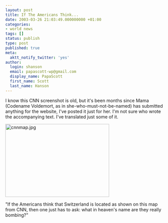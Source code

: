 ```yaml
---
layout: post
title: If The Americans Think...
date: 2003-03-26 21:03:49.000000000 +01:00
categories:
- world news
tags: []
status: publish
type: post
published: true
meta:
  aktt_notify_twitter: 'yes'
author:
  login: shanson
  email: papascott-wp@gmail.com
  display_name: PapaScott
  first_name: Scott
  last_name: Hanson
---
```

<p>I know this CNN screenshot is old, but it's been months since Mama (Codename Voldemort, as in she-who-must-not-be-named) has submitted anything for the website, I've posted it just for her. I'm not sure who wrote the accompanying text. I've translated just some of it.</p>
<p><img alt="cnnmap.jpg" src="https://www.papascott.de/wordpress/wp-content/uploads/2003/03/cnnmap.jpg" width="325" height="229" border="0" /></p>
<p>"If the Americans think that Switzerland is located as shown on this map from CNN, then one just has to ask: what in heaven's name are they really bombing?"</p>
